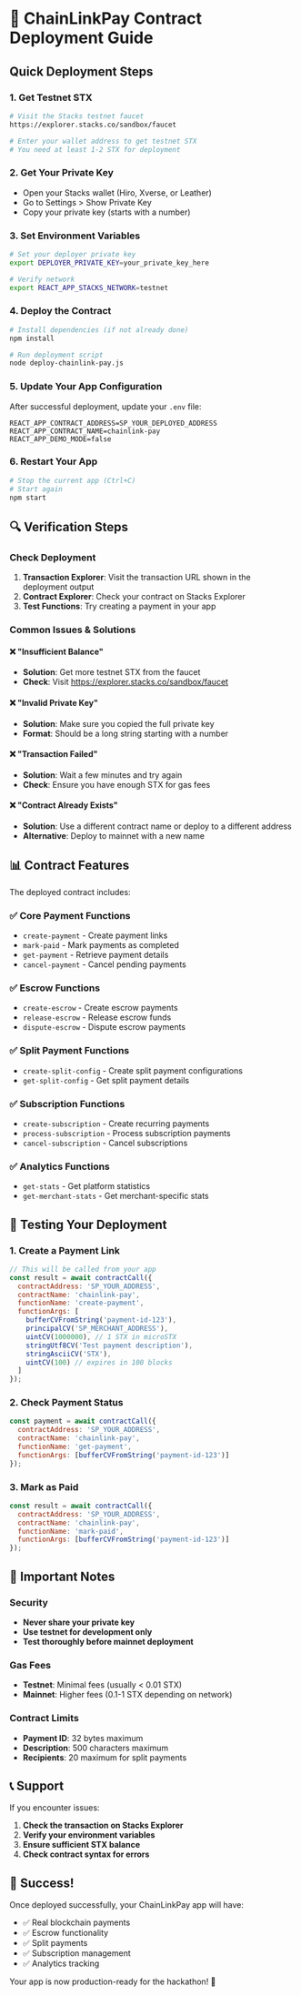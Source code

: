 # 🚀 ChainLinkPay Contract Deployment Guide

## Quick Deployment Steps

### 1. **Get Testnet STX**
```bash
# Visit the Stacks testnet faucet
https://explorer.stacks.co/sandbox/faucet

# Enter your wallet address to get testnet STX
# You need at least 1-2 STX for deployment
```

### 2. **Get Your Private Key**
- Open your Stacks wallet (Hiro, Xverse, or Leather)
- Go to Settings > Show Private Key
- Copy your private key (starts with a number)

### 3. **Set Environment Variables**
```bash
# Set your deployer private key
export DEPLOYER_PRIVATE_KEY=your_private_key_here

# Verify network
export REACT_APP_STACKS_NETWORK=testnet
```

### 4. **Deploy the Contract**
```bash
# Install dependencies (if not already done)
npm install

# Run deployment script
node deploy-chainlink-pay.js
```

### 5. **Update Your App Configuration**
After successful deployment, update your `.env` file:

```env
REACT_APP_CONTRACT_ADDRESS=SP_YOUR_DEPLOYED_ADDRESS
REACT_APP_CONTRACT_NAME=chainlink-pay
REACT_APP_DEMO_MODE=false
```

### 6. **Restart Your App**
```bash
# Stop the current app (Ctrl+C)
# Start again
npm start
```

## 🔍 Verification Steps

### Check Deployment
1. **Transaction Explorer**: Visit the transaction URL shown in the deployment output
2. **Contract Explorer**: Check your contract on Stacks Explorer
3. **Test Functions**: Try creating a payment in your app

### Common Issues & Solutions

#### ❌ "Insufficient Balance"
- **Solution**: Get more testnet STX from the faucet
- **Check**: Visit https://explorer.stacks.co/sandbox/faucet

#### ❌ "Invalid Private Key"
- **Solution**: Make sure you copied the full private key
- **Format**: Should be a long string starting with a number

#### ❌ "Transaction Failed"
- **Solution**: Wait a few minutes and try again
- **Check**: Ensure you have enough STX for gas fees

#### ❌ "Contract Already Exists"
- **Solution**: Use a different contract name or deploy to a different address
- **Alternative**: Deploy to mainnet with a new name

## 📊 Contract Features

The deployed contract includes:

### ✅ **Core Payment Functions**
- `create-payment` - Create payment links
- `mark-paid` - Mark payments as completed
- `get-payment` - Retrieve payment details
- `cancel-payment` - Cancel pending payments

### ✅ **Escrow Functions**
- `create-escrow` - Create escrow payments
- `release-escrow` - Release escrow funds
- `dispute-escrow` - Dispute escrow payments

### ✅ **Split Payment Functions**
- `create-split-config` - Create split payment configurations
- `get-split-config` - Get split payment details

### ✅ **Subscription Functions**
- `create-subscription` - Create recurring payments
- `process-subscription` - Process subscription payments
- `cancel-subscription` - Cancel subscriptions

### ✅ **Analytics Functions**
- `get-stats` - Get platform statistics
- `get-merchant-stats` - Get merchant-specific stats

## 🎯 Testing Your Deployment

### 1. **Create a Payment Link**
```javascript
// This will be called from your app
const result = await contractCall({
  contractAddress: 'SP_YOUR_ADDRESS',
  contractName: 'chainlink-pay',
  functionName: 'create-payment',
  functionArgs: [
    bufferCVFromString('payment-id-123'),
    principalCV('SP_MERCHANT_ADDRESS'),
    uintCV(1000000), // 1 STX in microSTX
    stringUtf8CV('Test payment description'),
    stringAsciiCV('STX'),
    uintCV(100) // expires in 100 blocks
  ]
});
```

### 2. **Check Payment Status**
```javascript
const payment = await contractCall({
  contractAddress: 'SP_YOUR_ADDRESS',
  contractName: 'chainlink-pay',
  functionName: 'get-payment',
  functionArgs: [bufferCVFromString('payment-id-123')]
});
```

### 3. **Mark as Paid**
```javascript
const result = await contractCall({
  contractAddress: 'SP_YOUR_ADDRESS',
  contractName: 'chainlink-pay',
  functionName: 'mark-paid',
  functionArgs: [bufferCVFromString('payment-id-123')]
});
```

## 🚨 Important Notes

### Security
- **Never share your private key**
- **Use testnet for development only**
- **Test thoroughly before mainnet deployment**

### Gas Fees
- **Testnet**: Minimal fees (usually < 0.01 STX)
- **Mainnet**: Higher fees (0.1-1 STX depending on network)

### Contract Limits
- **Payment ID**: 32 bytes maximum
- **Description**: 500 characters maximum
- **Recipients**: 20 maximum for split payments

## 📞 Support

If you encounter issues:

1. **Check the transaction on Stacks Explorer**
2. **Verify your environment variables**
3. **Ensure sufficient STX balance**
4. **Check contract syntax for errors**

## 🎉 Success!

Once deployed successfully, your ChainLinkPay app will have:
- ✅ Real blockchain payments
- ✅ Escrow functionality
- ✅ Split payments
- ✅ Subscription management
- ✅ Analytics tracking

Your app is now production-ready for the hackathon! 🚀
